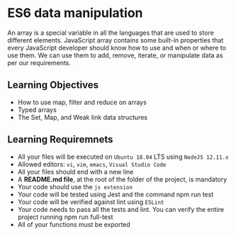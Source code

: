 # ES6 data manipulation

An array is a special variable in all the languages that are used to store different elements. JavaScript array contains some built-in properties that every JavaScript developer should know how to use and when or where to use them. We can use them to add, remove, iterate, or manipulate data as per our requirements.

## Learning Objectives

- How to use map, filter and reduce on arrays
- Typed arrays
- The Set, Map, and Weak link data structures

## Learning Requiremnets

- All your files will be executed on `Ubuntu 18.04` LTS using `NodeJS 12.11.x`
- Allowed editors: `vi`, `vim`, `emacs`, `Visual Studio Code`
- All your files should end with a new line
- A __README.md file__, at the root of the folder of the project, is mandatory
- Your code should use the `js extension`
- Your code will be tested using Jest and the command npm run test
- Your code will be verified against lint using `ESLint`
- Your code needs to pass all the tests and lint. You can verify the entire project running npm run full-test
- All of your functions must be exported

